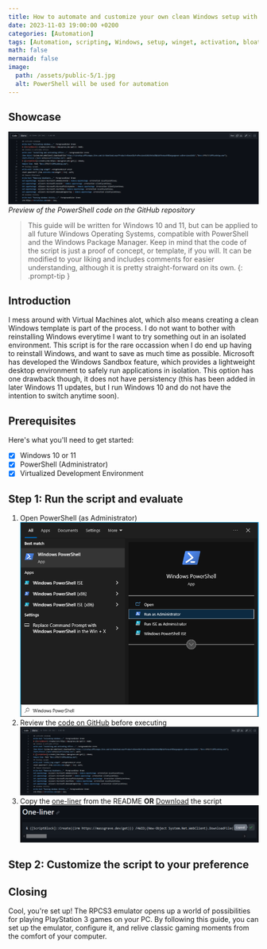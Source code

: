 ```yaml
---
title: How to automate and customize your own clean Windows setup with PowerShell 
date: 2023-11-03 19:00:00 +0200
categories: [Automation]
tags: [Automation, scripting, Windows, setup, winget, activation, bloatware, debloat, Microsoft, GitHub, open-source]
math: false
mermaid: false
image:
  path: /assets/public-5/1.jpg
  alt: PowerShell will be used for automation
---
```


## Showcase
![1](/assets/public-5/2.png)
_Preview of the PowerShell code on the GitHub repository_

> This guide will be written for Windows 10 and 11, but can be applied to all future Windows Operating Systems, compatible with PowerShell and the Windows Package Manager. Keep in mind that the code of the script is just a proof of concept, or template, if you will. It can be modified to your liking and includes comments for easier understanding, although it is pretty straight-forward on its own. 
{: .prompt-tip }

## Introduction
I mess around with Virtual Machines alot, which also means creating a clean Windows template is part of the process. I do not want to bother with reinstalling Windows everytime I want to try something out in an isolated environment. This script is for the rare occassion when I do end up having to reinstall Windows, and want to save as much time as possible. Microsoft has developed the Windows Sandbox feature, which provides a lightweight desktop environment to safely run applications in isolation. This option has one drawback though, it does not have persistency (this has been added in later Windows 11 updates, but I run Windows 10 and do not have the intention to switch anytime soon).

## Prerequisites
Here's what you'll need to get started:
- [x] Windows 10 or 11
- [x] PowerShell (Administrator)
- [x] Virtualized Development Environment

## Step 1: Run the script and evaluate

1.  Open PowerShell (as Administrator)
![1](/assets/public-5/3.png)
2.  Review the [code on GitHub](https://github.com/jeroen66124/Winstart/blob/main/winstart.ps1) before executing
![1](/assets/public-5/2.png)
3.  Copy the [one-liner](https://github.com/jeroen66124/Winstart/blob/main/README.md#one-liner) from the README **OR** [Download](https://github.com/jeroen66124/Winstart/blob/main/winstart.ps1) the script
![1](/assets/public-5/4.png)

## Step 2: Customize the script to your preference

## Closing

Cool, you're set up! The RPCS3 emulator opens up a world of possibilities for playing PlayStation 3 games on your PC. By following this guide, you can set up the emulator, configure it, and relive classic gaming moments from the comfort of your computer. 
